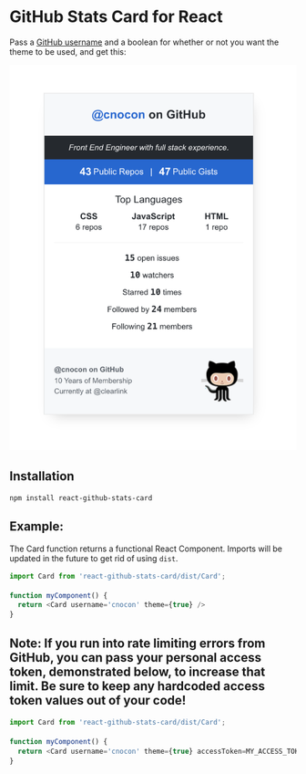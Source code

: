 # GitHub Stats Card for React

Pass a [GitHub username](https://docs.github.com/en/free-pro-team@latest/github/setting-up-and-managing-your-github-user-account/remembering-your-github-username-or-email) and a boolean for whether or not you want the theme to be used, and get this:

![Widget Screenshot](stat-card-preview.png)

## Installation

```bash
npm install react-github-stats-card
```

## Example:

The Card function returns a functional React Component. Imports will be updated in the future to get rid of using `dist`.

```js
import Card from 'react-github-stats-card/dist/Card';

function myComponent() {
  return <Card username='cnocon' theme={true} />
}
```

## Note: If you run into rate limiting errors from GitHub, you can pass your personal access token, demonstrated below, to increase that limit. Be sure to keep any hardcoded access token values out of your code!

```js
import Card from 'react-github-stats-card/dist/Card';

function myComponent() {
  return <Card username='cnocon' theme={true} accessToken=MY_ACCESS_TOKEN/>
}
```
